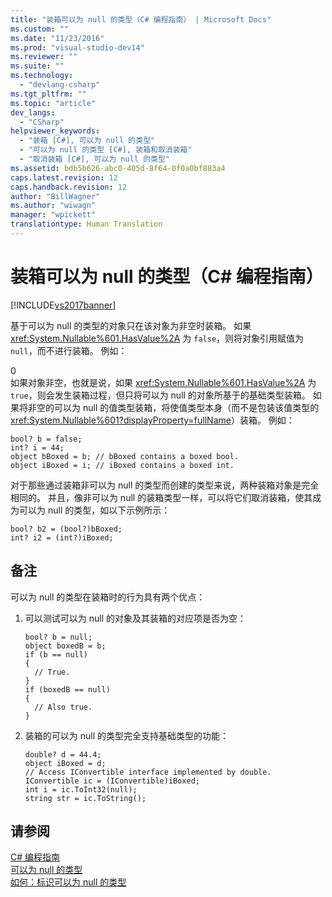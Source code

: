 ```yaml
---
title: "装箱可以为 null 的类型（C# 编程指南） | Microsoft Docs"
ms.custom: ""
ms.date: "11/23/2016"
ms.prod: "visual-studio-dev14"
ms.reviewer: ""
ms.suite: ""
ms.technology: 
  - "devlang-csharp"
ms.tgt_pltfrm: ""
ms.topic: "article"
dev_langs: 
  - "CSharp"
helpviewer_keywords: 
  - "装箱 [C#], 可以为 null 的类型"
  - "可以为 null 的类型 [C#], 装箱和取消装箱"
  - "取消装箱 [C#], 可以为 null 的类型"
ms.assetid: bdb5b626-abc0-405d-8f64-0f0a0bf883a4
caps.latest.revision: 12
caps.handback.revision: 12
author: "BillWagner"
ms.author: "wiwagn"
manager: "wpickett"
translationtype: Human Translation
---
```

# 装箱可以为 null 的类型（C# 编程指南）
[!INCLUDE[vs2017banner](../../../csharp/includes/vs2017banner.md)]

基于可以为 null 的类型的对象只在该对象为非空时装箱。  如果 <xref:System.Nullable%601.HasValue%2A> 为 `false`，则将对象引用赋值为 `null`，而不进行装箱。  例如：  
  
<CodeContentPlaceHolder>0</CodeContentPlaceHolder>  
 如果对象非空，也就是说，如果 <xref:System.Nullable%601.HasValue%2A> 为 `true`，则会发生装箱过程，但只将可以为 null 的对象所基于的基础类型装箱。  如果将非空的可以为 null 的值类型装箱，将使值类型本身（而不是包装该值类型的 <xref:System.Nullable%601?displayProperty=fullName>）装箱。  例如：  
  
```  
bool? b = false;  
int? i = 44;  
object bBoxed = b; // bBoxed contains a boxed bool.  
object iBoxed = i; // iBoxed contains a boxed int.  
```  
  
 对于那些通过装箱非可以为 null 的类型而创建的类型来说，两种装箱对象是完全相同的。  并且，像非可以为 null 的装箱类型一样，可以将它们取消装箱，使其成为可以为 null 的类型，如以下示例所示：  
  
```  
bool? b2 = (bool?)bBoxed;  
int? i2 = (int?)iBoxed;  
```  
  
## 备注  
 可以为 null 的类型在装箱时的行为具有两个优点：  
  
1.  可以测试可以为 null 的对象及其装箱的对应项是否为空：  
  
    ```  
    bool? b = null;  
    object boxedB = b;  
    if (b == null)  
    {  
      // True.  
    }  
    if (boxedB == null)  
    {  
      // Also true.  
    }  
    ```  
  
2.  装箱的可以为 null 的类型完全支持基础类型的功能：  
  
    ```  
    double? d = 44.4;  
    object iBoxed = d;  
    // Access IConvertible interface implemented by double.  
    IConvertible ic = (IConvertible)iBoxed;  
    int i = ic.ToInt32(null);  
    string str = ic.ToString();  
    ```  
  
## 请参阅  
 [C\# 编程指南](../../../csharp/programming-guide/index.md)   
 [可以为 null 的类型](../../../csharp/programming-guide/nullable-types/index.md)   
 [如何：标识可以为 null 的类型](../../../csharp/programming-guide/nullable-types/how-to-identify-a-nullable-type.md)